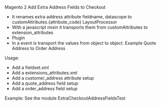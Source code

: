 Magento 2 Add Extra Address Fields to Checkout

- It renames extra address attribute fieldname, datascope to customAttributes.{attribute_code} LayoutProcessor
- With a javascript mixin it transports them from customAttributes to extension_attributes
- Plugin
- In a event is transport the values from object to object. Example Quote Address to Order Address

Usage:

- Add a fieldset.xml
- Add a extensions_attributes.xml
- Add a customer_address attribute setup
- Add a quote_address field setup
- Add a order_address field setup

Example: See the module ExtraCheckoutAddressFieldsTest